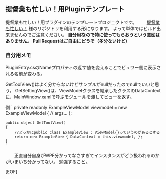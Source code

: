 提督業も忙しい！用Pluginテンプレート
--

  提督業も忙しい！用プラグインのテンプレートプロジェクトです。
　　[提督業も忙しい！](https://github.com/Grabacr07/KanColleViewer) 様のリポジトリを利用する形になります。
  よって単体ではビルド出来ませんのでご注意ください。
  **自分用なので特に使ってもらおうという意図はありません。 Pull Requestはご自由にどうぞ（多分ないけど）**

### 自分用メモ

  PluginEntry.csのNameプロパティの返す値を変えることでビュワー側に表示される名前が変わる。

  GetToolView()はよく分からないけどサンプルがnullだったのでnullでいいと思う。
  GetSettingView()は、ViewModelクラスを継承したクラスのDataContextに、MainWindow.xamlで呼ぶモジュールを渡してビューを返す。

  例
  `
	private readonly ExampleViewModel viewmodel = new ExampleViewModel
	{
		// args...
	};

	public object GetToolView()
	{
		//どっかにpublic class ExampleView : ViewModel{}っていうのがあるとする
		return new ExampleView { DataContext = this.viewmodel, };
	}
	`

　　正直自分自身がWPF分かってなさすぎてインスタンスがどう扱われるのかがいまいち分かってない。
  勉強すること。

  [EOF]